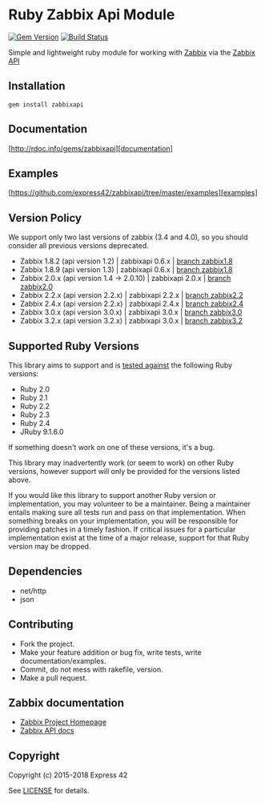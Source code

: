 # Ruby Zabbix Api Module

[![Gem Version](http://img.shields.io/gem/v/zabbixapi.svg)][gem]
[![Build Status](http://img.shields.io/travis/express42/zabbixapi.svg)][travis]

[gem]: https://rubygems.org/gems/zabbixapi
[travis]: https://travis-ci.org/express42/zabbixapi

Simple and lightweight ruby module for working with [Zabbix][Zabbix] via the [Zabbix API][Zabbix API]

## Installation
    gem install zabbixapi

## Documentation
[http://rdoc.info/gems/zabbixapi][documentation]

[documentation]: http://rdoc.info/gems/zabbixapi

## Examples
[https://github.com/express42/zabbixapi/tree/master/examples][examples]

[examples]: https://github.com/express42/zabbixapi/tree/master/examples

## Version Policy
We support only two last versions of zabbix (3.4 and 4.0), so you should consider all previous versions deprecated.

* Zabbix 1.8.2 (api version 1.2) | zabbixapi 0.6.x | [branch zabbix1.8](https://github.com/express42/zabbixapi/tree/zabbix1.8)
* Zabbix 1.8.9 (api version 1.3) | zabbixapi 0.6.x | [branch zabbix1.8](https://github.com/express42/zabbixapi/tree/zabbix1.8)
* Zabbix 2.0.x (api version 1.4 -> 2.0.10) | zabbixapi 2.0.x | [branch zabbix2.0](https://github.com/express42/zabbixapi/tree/zabbix2.0)
* Zabbix 2.2.x (api version 2.2.x) | zabbixapi 2.2.x | [branch zabbix2.2](https://github.com/express42/zabbixapi/tree/zabbix2.2)
* Zabbix 2.4.x (api version 2.2.x) | zabbixapi 2.4.x | [branch zabbix2.4](https://github.com/express42/zabbixapi/tree/zabbix2.4)
* Zabbix 3.0.x (api version 3.0.x) | zabbixapi 3.0.x | [branch zabbix3.0](https://github.com/express42/zabbixapi/tree/zabbix3.0)
* Zabbix 3.2.x (api version 3.2.x) | zabbixapi 3.0.x | [branch zabbix3.2](https://github.com/express42/zabbixapi/tree/zabbix3.2)

## Supported Ruby Versions
This library aims to support and is [tested against][travis] the following Ruby
versions:

* Ruby 2.0
* Ruby 2.1
* Ruby 2.2
* Ruby 2.3
* Ruby 2.4
* JRuby 9.1.6.0

If something doesn't work on one of these versions, it's a bug.

This library may inadvertently work (or seem to work) on other Ruby versions,
however support will only be provided for the versions listed above.

If you would like this library to support another Ruby version or
implementation, you may volunteer to be a maintainer. Being a maintainer
entails making sure all tests run and pass on that implementation. When
something breaks on your implementation, you will be responsible for providing
patches in a timely fashion. If critical issues for a particular implementation
exist at the time of a major release, support for that Ruby version may be
dropped.

## Dependencies

* net/http
* json

## Contributing

* Fork the project.
* Make your feature addition or bug fix, write tests, write documentation/examples.
* Commit, do not mess with rakefile, version.
* Make a pull request.

## Zabbix documentation

* [Zabbix Project Homepage][Zabbix]
* [Zabbix API docs][Zabbix API]

[Zabbix]: https://www.zabbix.com
[Zabbix API]: https://www.zabbix.com/documentation/3.2/manual/api

## Copyright
Copyright (c) 2015-2018 Express 42

See [LICENSE][] for details.

[license]: LICENSE.md
